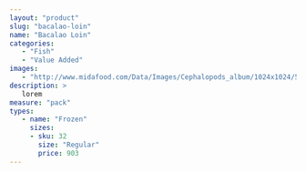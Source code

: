 ```yaml
---
layout: "product"
slug: "bacalao-loin"
name: "Bacalao Loin"
categories:
   - "Fish"
   - "Value Added"
images:
   - "http://www.midafood.com/Data/Images/Cephalopods_album/1024x1024/54acdb77e60ec196.jpg"
description: >
   lorem
measure: "pack"
types: 
   - name: "Frozen"
     sizes: 
     - sku: 32
       size: "Regular"
       price: 903
---
```

